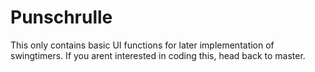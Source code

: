 # Punschrulle
This only contains basic UI functions for later implementation of swingtimers. If you arent interested in coding this, head back to master.
